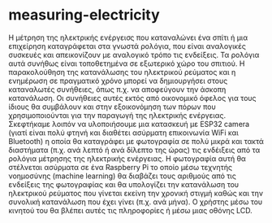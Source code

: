 # measuring-electricity
<p> Η μέτρηση της ηλεκτρικής ενέργεισς που καταναλώνει ένα σπίτι ή μια επιχείρηση καταγράφεται στα γνωστά ρολόγια, που είναι αναλογικές συσκευές και απεικονίζουν με αναλογικό τρόπο τις ενδείξεις. Τα ρολόγια αυτά συνήθως είναι τοποθετημένα σε εξωτερικό χώρο του σπιτιού. Η παρακολούθηση της κατανάλωσης του ηλεκτρικού ρεύματος και η ενημέρωση σε πραγματικό χρόνο μπορεί να δημιουργήσει στους καταναλωτές συνήθειες, όπως π.χ. να αποφεύγουν την άσκοπη κατανάλωση. Οι συνήθειες αυτές εκτός από οικονομικό όφελος για τους ίδιους θα συμβάλουν και στην εξοικονόμηση των πόρων που χρησιμοποιούνται για την παραγωγή της ηλεκτρικής ενέργειας. Σκεφτήκαμε λοιπόν να υλοποιήσουμε μια κατασκευή με ESP32 camera (γιατί είναι πολύ φτηνή και διαθέτει ασύρματη επικοινωνία WiFi και Bluetooth) η οποία θα καταγράφει με φωτογραφία σε πολύ μικρά και τακτά διαστήματα (π.χ. ανά λεπτό ή ανά δίλεπτο της ώρας) τις ενδέιξεις από τα ρολόγια μέτρησης της ηλεκτρικής ενέργειας. Η φωτογραφία αυτή θα στέλνεται ασύρματα σε ένα Raspberry Pi το οποίο μέσω τεχνητής νοημοσύνης (machine learning) θα διαβάζει τους αριθμούς από τις ενδείξεις της φωτογραφίας και θα υπολογίζει την κατανάλωση του ηλεκτρικού ρεύματος που γίνεται εκείνη την χρονική στιγμή καθώς και την συνολική κατανάλωση που έχει γίνει (π.χ. ανά μήνα). Ο χρήστης μέσω του κινητού του θα βλέπει αυτές τις πληροφορίες ή μέσω μιας οθόνης LCD. </p>
